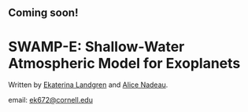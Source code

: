## Coming soon!

# SWAMP-E: Shallow-Water Atmospheric Model for Exoplanets

Written by [Ekaterina Landgren](https://github.com/kathlandgren) and [Alice Nadeau](https://github.com/Alice-N).

email: ek672@cornell.edu
